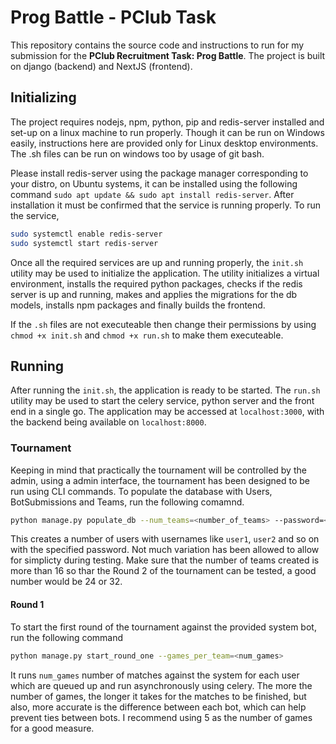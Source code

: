 # Prog Battle - PClub Task

This repository contains the source code and instructions to run for my submission for the **PClub Recruitment Task: Prog Battle**. The project is built on django (backend) and NextJS (frontend). 

## Initializing
The project requires nodejs, npm, python, pip and redis-server installed and set-up on a linux machine to run properly. Though it can be run on Windows easily, instructions here are provided only for Linux desktop environments. The .sh files can be run on windows too by usage of git bash.

Please install redis-server using the package manager corresponding to your distro, on Ubuntu systems, it can be installed using the following command `sudo apt update && sudo apt install redis-server`. After installation it must be confirmed that the service is running properly. To run the service, 
```sh
sudo systemctl enable redis-server
sudo systemctl start redis-server
```
Once all the required services are up and running properly, the `init.sh` utility may be used to initialize the application. The utility initializes a virtual environment, installs the required python packages, checks if the redis server is up and running, makes and applies the migrations for the db models, installs npm packages and finally builds the frontend.

If the `.sh` files are not executeable then change their permissions by using `chmod +x init.sh` and `chmod +x run.sh` to make them executeable. 
## Running 
After running the `init.sh`, the application is ready to be started. The `run.sh` utility may be used to start the celery service, python server and the front end in a single go. The application may be accessed at `localhost:3000`, with the backend being available on `localhost:8000`.

### Tournament
Keeping in mind that practically the tournament will be controlled by the admin, using a admin interface, the tournament has been designed to be run using CLI commands. To populate the database with Users, BotSubmissions and Teams, run the following comamnd.

```sh
python manage.py populate_db --num_teams=<number_of_teams> --password=<OPTIONAL: password_for_users>
```
This creates a number of users with usernames like `user1`, `user2` and so on with the specified password. Not much variation has been allowed to allow for simplicty during testing. Make sure that the number of teams created is more than 16 so thar the Round 2 of the tournament can be tested, a good number would be 24 or 32. 

#### Round 1
To start the first round of the tournament against the provided system bot, run the following command
```sh
python manage.py start_round_one --games_per_team=<num_games>
```
It runs `num_games` number of matches against the system for each user which are queued up and run asynchronously using celery. The more the number of games, the longer it takes for the matches to be finished, but also, more accurate is the difference between each bot, which can help prevent ties between bots. I recommend using 5 as the number of games for a good measure. 
